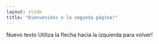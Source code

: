 ```yaml
---
layout: slide
title: "Bienvenidos a la segunda página!"
---
```

Nuevo texto 
Utiliza la flecha hacia la izquierda para volver!

